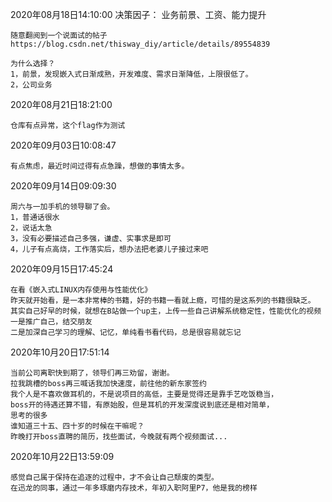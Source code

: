 2020年08月18日14:10:00
决策因子：
	业务前景、工资、能力提升

	随意翻阅到一个说面试的帖子https://blog.csdn.net/thisway_diy/article/details/89554839

	为什么选择？
	1，前景，发现嵌入式日渐成熟，开发难度、需求日渐降低，上限很低了。
	2，公司业务


2020年08月21日18:21:00
	
	仓库有点异常，这个flag作为测试

2020年09月03日10:08:47

	有点焦虑，最近时间过得有点急躁，想做的事情太多。

2020年09月14日09:09:30

	周六与一加手机的领导聊了会。
	1，普通话很水
	2，说话太急
	3，没有必要描述自己多强，谦虚、实事求是即可
	4，儿子有点高烧，工作落实后，想办法把老婆儿子接过来吧

2020年09月15日17:45:24

	在看《嵌入式LINUX内存使用与性能优化》
	昨天就开始看，是一本非常棒的书籍，好的书籍一看就上瘾，可惜的是这系列的书籍很缺乏。
	其实自己好早的时候，就想在B站做一个up主，上传一些自己讲解系统稳定性，性能优化的视频
	一是推广自己，结交朋友
	二是加深自己学习的理解、记忆，单纯看书看代码，总是很容易就忘记

2020年10月20日17:51:14

	当前公司离职快到期了，领导们再三劝留，谢谢。
	拉我跳槽的boss再三喊话我加快速度，前往他的新东家签约
	我个人是不喜欢做耳机的，不是说项目的高低，主要是觉得还是靠手艺吃饭稳当，
	boss开的待遇还算不错，有原始股，但是耳机的开发深度说到底还是相对简单，
	思考的很多
	谁知道三十五、四十岁的时候在干嘛呢？
	昨晚打开boss直聘的简历，找些面试，今晚就有两个视频面试...

2020年10月22日13:59:09

	感觉自己属于保持在追逐的过程中，才不会让自己颓废的类型。
	在迅龙的同事，通过一年多琢磨内存技术，年初入职阿里P7，他是我的榜样
